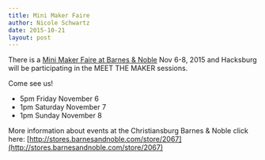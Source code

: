 ```yaml
---
title: Mini Maker Faire
author: Nicole Schwartz
date: 2015-10-21
layout: post
---
```


There is a [Mini Maker Faire at Barnes & Noble](http://www.barnesandnoble.com/h/makerfaire) Nov 6-8, 2015 and Hacksburg will be participating in the MEET THE MAKER sessions.

Come see us!

 * 5pm Friday November 6
 * 1pm Saturday November 7
 * 1pm Sunday November 8

More information about events at the Christiansburg Barnes & Noble click here: [http://stores.barnesandnoble.com/store/2067](http://stores.barnesandnoble.com/store/2067)
